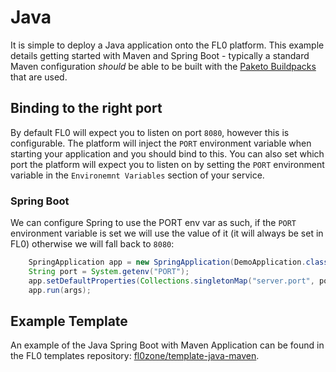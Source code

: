 ---
---

# Java

It is simple to deploy a Java application onto the FL0 platform. This example details getting started with Maven and Spring Boot - typically a standard Maven configuration _should_ be able to be built with the [Paketo Buildpacks](https://github.com/paketo-buildpacks/) that are used.

## Binding to the right port

By default FL0 will expect you to listen on port `8080`, however this is configurable. The platform will inject the `PORT` environment variable when starting your application and you should bind to this. You can also set which port the platform will expect you to listen on by setting the `PORT` environment variable in the `Environemnt Variables` section of your service.

### Spring Boot

We can configure Spring to use the PORT env var as such, if the `PORT` environment variable is set we will use the value of it (it will always be set in FL0) otherwise we will fall back to `8080`:

```java 
    SpringApplication app = new SpringApplication(DemoApplication.class);
    String port = System.getenv("PORT");
    app.setDefaultProperties(Collections.singletonMap("server.port", port == null ? "8080" : port));
    app.run(args);
```

## Example Template

An example of the Java Spring Boot with Maven Application can be found in the FL0 templates repository: [fl0zone/template-java-maven](https://github.com/fl0zone/template-java-maven).
